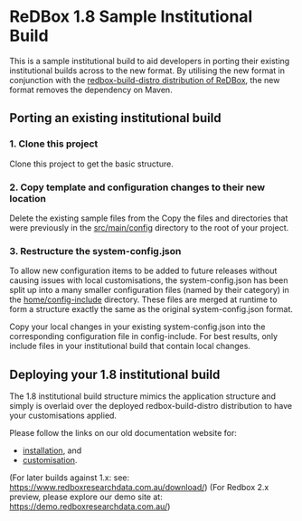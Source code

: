 # ReDBox 1.8 Sample Institutional Build

This is a sample institutional build to aid developers in porting their existing institutional builds across to the new format. By utilising the new format in conjunction with the [redbox-build-distro distribution of ReDBox](https://github.com/redbox-mint/redbox-build-distro), the new format removes the dependency on Maven.

## Porting an existing institutional build

### 1. Clone this project

Clone this project to get the basic structure.

### 2. Copy template and configuration changes to their new location

Delete the existing sample files from the Copy the files and directories that were previously in the [src/main/config](https://github.com/redbox-mint/redbox-build-distro/tree/master/src/main/config) directory to the root of your project.

### 3. Restructure the system-config.json

To allow new configuration items to be added to future releases without causing issues with local customisations, the system-config.json has been split up into a many smaller configuration files (named by their category) in the [home/config-include](https://github.com/redbox-mint/redbox-build-distro/tree/master/src/main/config/home/config-include) directory. These files are merged at runtime to form a structure exactly the same as the original system-config.json format.

Copy your local changes in your existing system-config.json into the corresponding configuration file in config-include. For best results, only include files in your institutional build that contain local changes.

## Deploying your 1.8 institutional build

The 1.8 institutional build structure mimics the application structure and simply is overlaid over the deployed redbox-build-distro distribution to have your customisations applied.

Please follow the links on our old documentation website for:
* [installation](http://docs.redboxresearchdata.com.au/documentation/installguide), and
* [customisation](http://docs.redboxresearchdata.com.au/documentation/how-to/institutional-builds).

(For later builds against 1.x: see: https://www.redboxresearchdata.com.au/download/)
(For Redbox 2.x preview, please explore our demo site at: https://demo.redboxresearchdata.com.au/)
